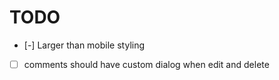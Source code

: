 # TODO

- [-] Larger than mobile styling
- [ ] comments should have custom dialog when edit and delete
